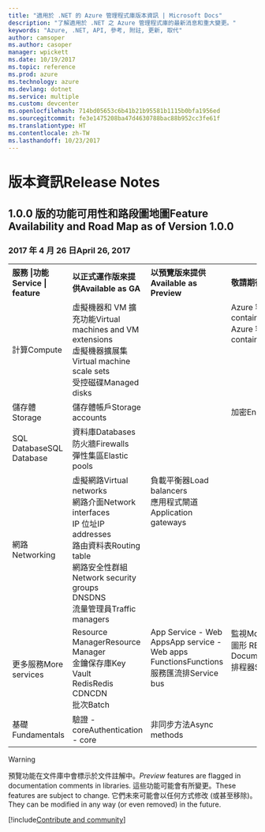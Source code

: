 ```yaml
---
title: "適用於 .NET 的 Azure 管理程式庫版本資訊 | Microsoft Docs"
description: "了解適用於 .NET 之 Azure 管理程式庫的最新消息和重大變更。"
keywords: "Azure, .NET, API, 參考, 附註, 更新, 取代"
author: camsoper
ms.author: casoper
manager: wpickett
ms.date: 10/19/2017
ms.topic: reference
ms.prod: azure
ms.technology: azure
ms.devlang: dotnet
ms.service: multiple
ms.custom: devcenter
ms.openlocfilehash: 714bd05653c6b41b21b95581b1115b0bfa1956ed
ms.sourcegitcommit: fe3e1475208ba47d4630788bac88b952cc3fe61f
ms.translationtype: HT
ms.contentlocale: zh-TW
ms.lasthandoff: 10/23/2017
---
```

# <a name="release-notes"></a><span data-ttu-id="40e37-104">版本資訊</span><span class="sxs-lookup"><span data-stu-id="40e37-104">Release Notes</span></span> 

## <a name="feature-availability-and-road-map-as-of-version-100"></a><span data-ttu-id="40e37-105">1.0.0 版的功能可用性和路段圖地圖</span><span class="sxs-lookup"><span data-stu-id="40e37-105">Feature Availability and Road Map as of Version 1.0.0</span></span> ##
### <a name="april-26-2017"></a><span data-ttu-id="40e37-106">2017 年 4 月 26 日</span><span class="sxs-lookup"><span data-stu-id="40e37-106">April 26, 2017</span></span>

<table>
  <tr>
    <th align="left"><span data-ttu-id="40e37-107">服務 |功能</span><span class="sxs-lookup"><span data-stu-id="40e37-107">Service | feature</span></span></th>
    <th align="left"><span data-ttu-id="40e37-108">以正式運作版來提供</span><span class="sxs-lookup"><span data-stu-id="40e37-108">Available as GA</span></span></th>
    <th align="left"><span data-ttu-id="40e37-109">以預覽版來提供</span><span class="sxs-lookup"><span data-stu-id="40e37-109">Available as Preview</span></span></th>
    <th align="left"><span data-ttu-id="40e37-110">敬請期待</span><span class="sxs-lookup"><span data-stu-id="40e37-110">Coming soon</span></span></th>
  </tr>
  <tr>
    <td><span data-ttu-id="40e37-111">計算</span><span class="sxs-lookup"><span data-stu-id="40e37-111">Compute</span></span></td>
    <td><span data-ttu-id="40e37-112">虛擬機器和 VM 擴充功能</span><span class="sxs-lookup"><span data-stu-id="40e37-112">Virtual machines and VM extensions</span></span><br><span data-ttu-id="40e37-113">虛擬機器擴展集</span><span class="sxs-lookup"><span data-stu-id="40e37-113">Virtual machine scale sets</span></span><br><span data-ttu-id="40e37-114">受控磁碟</span><span class="sxs-lookup"><span data-stu-id="40e37-114">Managed disks</span></span></td>
    <td></td>
    <td valign="top"><span data-ttu-id="40e37-115">Azure 容器服務</span><span class="sxs-lookup"><span data-stu-id="40e37-115">Azure container services</span></span><br><span data-ttu-id="40e37-116">Azure 容器登錄</span><span class="sxs-lookup"><span data-stu-id="40e37-116">Azure container registry</span></span></td>
  </tr>
  <tr>
    <td><span data-ttu-id="40e37-117">儲存體</span><span class="sxs-lookup"><span data-stu-id="40e37-117">Storage</span></span></td>
    <td><span data-ttu-id="40e37-118">儲存體帳戶</span><span class="sxs-lookup"><span data-stu-id="40e37-118">Storage accounts</span></span></td>
    <td></td>
    <td><span data-ttu-id="40e37-119">加密</span><span class="sxs-lookup"><span data-stu-id="40e37-119">Encryption</span></span></td>
  </tr>
  <tr>
    <td><span data-ttu-id="40e37-120">SQL Database</span><span class="sxs-lookup"><span data-stu-id="40e37-120">SQL Database</span></span></td>
    <td><span data-ttu-id="40e37-121">資料庫</span><span class="sxs-lookup"><span data-stu-id="40e37-121">Databases</span></span><br><span data-ttu-id="40e37-122">防火牆</span><span class="sxs-lookup"><span data-stu-id="40e37-122">Firewalls</span></span><br><span data-ttu-id="40e37-123">彈性集區</span><span class="sxs-lookup"><span data-stu-id="40e37-123">Elastic pools</span></span></td>
    <td></td>
    <td valign="top"></td>
  </tr>
  <tr>
    <td><span data-ttu-id="40e37-124">網路</span><span class="sxs-lookup"><span data-stu-id="40e37-124">Networking</span></span></td>
    <td><span data-ttu-id="40e37-125">虛擬網路</span><span class="sxs-lookup"><span data-stu-id="40e37-125">Virtual networks</span></span><br><span data-ttu-id="40e37-126">網路介面</span><span class="sxs-lookup"><span data-stu-id="40e37-126">Network interfaces</span></span><br><span data-ttu-id="40e37-127">IP 位址</span><span class="sxs-lookup"><span data-stu-id="40e37-127">IP addresses</span></span><br><span data-ttu-id="40e37-128">路由資料表</span><span class="sxs-lookup"><span data-stu-id="40e37-128">Routing table</span></span><br><span data-ttu-id="40e37-129">網路安全性群組</span><span class="sxs-lookup"><span data-stu-id="40e37-129">Network security groups</span></span><br><span data-ttu-id="40e37-130">DNS</span><span class="sxs-lookup"><span data-stu-id="40e37-130">DNS</span></span><br><span data-ttu-id="40e37-131">流量管理員</span><span class="sxs-lookup"><span data-stu-id="40e37-131">Traffic managers</span></span></td>
    <td valign="top"><span data-ttu-id="40e37-132">負載平衡器</span><span class="sxs-lookup"><span data-stu-id="40e37-132">Load balancers</span></span><br><span data-ttu-id="40e37-133">應用程式閘道</span><span class="sxs-lookup"><span data-stu-id="40e37-133">Application gateways</span></span></td>
    <td valign="top"></td>
  </tr>
  <tr>
    <td><span data-ttu-id="40e37-134">更多服務</span><span class="sxs-lookup"><span data-stu-id="40e37-134">More services</span></span></td>
    <td><span data-ttu-id="40e37-135">Resource Manager</span><span class="sxs-lookup"><span data-stu-id="40e37-135">Resource Manager</span></span><br><span data-ttu-id="40e37-136">金鑰保存庫</span><span class="sxs-lookup"><span data-stu-id="40e37-136">Key Vault</span></span><br><span data-ttu-id="40e37-137">Redis</span><span class="sxs-lookup"><span data-stu-id="40e37-137">Redis</span></span><br><span data-ttu-id="40e37-138">CDN</span><span class="sxs-lookup"><span data-stu-id="40e37-138">CDN</span></span><br><span data-ttu-id="40e37-139">批次</span><span class="sxs-lookup"><span data-stu-id="40e37-139">Batch</span></span></td>
    <td valign="top"><span data-ttu-id="40e37-140">App Service - Web Apps</span><span class="sxs-lookup"><span data-stu-id="40e37-140">App service - Web apps</span></span><br><span data-ttu-id="40e37-141">Functions</span><span class="sxs-lookup"><span data-stu-id="40e37-141">Functions</span></span><br><span data-ttu-id="40e37-142">服務匯流排</span><span class="sxs-lookup"><span data-stu-id="40e37-142">Service bus</span></span></td>
    <td valign="top"><span data-ttu-id="40e37-143">監視</span><span class="sxs-lookup"><span data-stu-id="40e37-143">Monitor</span></span><br><span data-ttu-id="40e37-144">圖形 RBAC</span><span class="sxs-lookup"><span data-stu-id="40e37-144">Graph RBAC</span></span><br><span data-ttu-id="40e37-145">DocumentDB</span><span class="sxs-lookup"><span data-stu-id="40e37-145">DocumentDB</span></span><br><span data-ttu-id="40e37-146">排程器</span><span class="sxs-lookup"><span data-stu-id="40e37-146">Scheduler</span></span></td>
  </tr>
  <tr>
    <td><span data-ttu-id="40e37-147">基礎</span><span class="sxs-lookup"><span data-stu-id="40e37-147">Fundamentals</span></span></td>
    <td><span data-ttu-id="40e37-148">驗證 - core</span><span class="sxs-lookup"><span data-stu-id="40e37-148">Authentication - core</span></span></td>
    <td><span data-ttu-id="40e37-149">非同步方法</span><span class="sxs-lookup"><span data-stu-id="40e37-149">Async methods</span></span></td>
    <td valign="top"></td>
  </tr>
</table>

> [!WARNING] 
> <span data-ttu-id="40e37-150">預覽功能在文件庫中會標示於文件註解中。</span><span class="sxs-lookup"><span data-stu-id="40e37-150">*Preview* features are flagged in documentation comments in libraries.</span></span> <span data-ttu-id="40e37-151">這些功能可能會有所變更。</span><span class="sxs-lookup"><span data-stu-id="40e37-151">These features are subject to change.</span></span> <span data-ttu-id="40e37-152">它們未來可能會以任何方式修改 (或甚至移除)。</span><span class="sxs-lookup"><span data-stu-id="40e37-152">They can be modified in any way (or even removed) in the future.</span></span>

[!include[Contribute and community](includes/contribute.md)]
